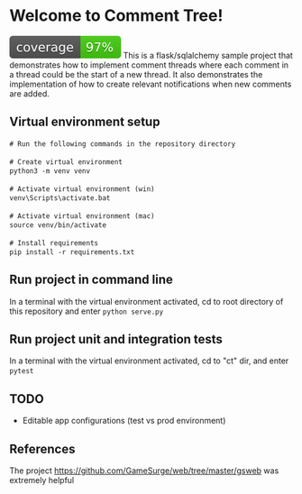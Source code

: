 # Welcome to Comment Tree!
<img src="./coverage.svg">
This is a flask/sqlalchemy sample project that demonstrates how to implement comment threads where each comment in a thread could be the start of a new thread. It also demonstrates the implementation of how to create relevant notifications when new comments are added.

## Virtual environment setup
```
# Run the following commands in the repository directory

# Create virtual environment
python3 -m venv venv

# Activate virtual environment (win)
venv\Scripts\activate.bat

# Activate virtual environment (mac)
source venv/bin/activate

# Install requirements
pip install -r requirements.txt
```

## Run project in command line
In a terminal with the virtual environment activated, cd to root directory of this repository and enter `python serve.py` 
## Run project unit and integration tests
In a terminal with the virtual environment activated, cd to "ct" dir, and enter `pytest`
## TODO
- Editable app configurations (test vs prod environment)
## References
The project https://github.com/GameSurge/web/tree/master/gsweb was extremely helpful